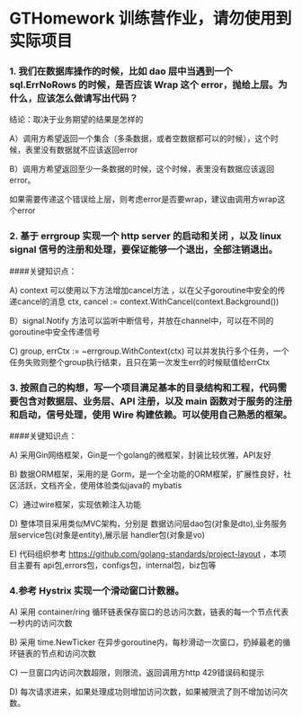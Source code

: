 # GTHomework 训练营作业，请勿使用到实际项目

### 1. 我们在数据库操作的时候，比如 dao 层中当遇到一个 sql.ErrNoRows 的时候，是否应该 Wrap 这个 error，抛给上层。为什么，应该怎么做请写出代码？
结论：取决于业务期望的结果是怎样的

A）调用方希望返回一个集合（多条数据，或者空数据都可以的时候），这个时候，表里没有数据就不应该返回error

B）调用方希望返回至少一条数据的时候，这个时候，表里没有数据应该返回error。

如果需要传递这个错误给上层，则考虑error是否要wrap，建议由调用方wrap这个error


### 2. 基于 errgroup 实现一个 http server 的启动和关闭 ，以及 linux signal 信号的注册和处理，要保证能够一个退出，全部注销退出。


####关键知识点：

A) context 可以使用以下方法增加cancel方法 ，以在父子goroutine中安全的传递cancel的消息
ctx, cancel := context.WithCancel(context.Background())

B）signal.Notify 方法可以监听中断信号，并放在channel中，可以在不同的goroutine中安全传递信号

C) group, errCtx := ~errgroup.WithContext(ctx) 可以并发执行多个任务，一个任务失败则整个group执行结束，且只在第一次发生err的时候赋值给errCtx

### 3. 按照自己的构想，写一个项目满足基本的目录结构和工程，代码需要包含对数据层、业务层、API 注册，以及 main 函数对于服务的注册和启动，信号处理，使用 Wire 构建依赖。可以使用自己熟悉的框架。


####关键知识点：

A) 采用Gin网络框架，Gin是一个golang的微框架，封装比较优雅，API友好

B) 数据ORM框架，采用的是 Gorm，是一个全功能的ORM框架，扩展性良好，社区活跃，文档齐全，使用体验类似java的 mybatis

C）通过wire框架，实现依赖注入功能

D) 整体项目采用类似MVC架构，分别是 数据访问层dao包(对象是dto),业务服务层service包(对象是entity),展示层 handler包(对象是vo)

E) 代码组织参考  https://github.com/golang-standards/project-layout ，本项目主要有 api包,errors包，configs包，internal包，biz包等

### 4.参考 Hystrix 实现一个滑动窗口计数器。

A)  采用 container/ring 循环链表保存窗口的总访问次数，链表的每一个节点代表一秒内的访问次数

B) 采用 time.NewTicker 在异步goroutine内，每秒滑动一次窗口，扔掉最老的循环链表的节点和访问次数

C) 一旦窗口内访问次数超限，则限流，返回调用方http 429错误码和提示

D) 每次请求进来，如果处理成功则增加访问次数，如果被限流了则不增加访问次数。

